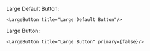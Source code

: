 Large Default Button:

    <LargeButton title="Large Default Button"/>

Large Button:

    <LargeButton title="Large Button" primary={false}/>

